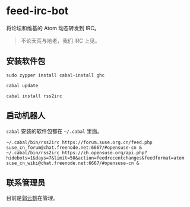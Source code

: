 # feed-irc-bot

将论坛和维基的 Atom 动态转发到 IRC。

> 不论天荒与地老，我们 IRC 上见。

## 安装软件包

```
sudo zypper install cabal-install ghc

cabal update

cabal install rss2irc
```

## 启动机器人

`cabal` 安装的软件包都在 `~/.cabal` 里面。

```
~/.cabal/bin/rss2irc https://forum.suse.org.cn/feed.php suse_cn_forum@chat.freenode.net:6667/#opensuse-cn &
~/.cabal/bin/rss2irc https://zh.opensuse.org/api.php?hidebots=1&days=7&limit=50&action=feedrecentchanges&feedformat=atom suse_cn_wiki@chat.freenode.net:6667/#opensuse-cn &
```

## 联系管理员

目前是[郭云鹤](mailto:guoyunhebrave@gmail.com)在管理。
